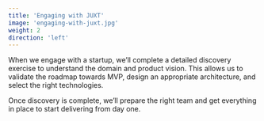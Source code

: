 ```yaml
---
title: 'Engaging with JUXT'
image: 'engaging-with-juxt.jpg'
weight: 2
direction: 'left'
---
```


When we engage with a startup, we’ll complete a detailed discovery exercise to understand the domain and product vision. This allows us to validate the roadmap towards MVP, design an appropriate architecture, and select the right technologies.

Once discovery is complete, we’ll prepare the right team and get everything in place to start delivering from day one.
